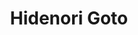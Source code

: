 ---
title: "Hidenori Goto"
draft: false

# Job rank 職階
rank: "Assoc. Professor" # 教授 | 准教授 | 助教 | ...

# Laboratory group
la_group: "Interfacial Chemistry" # 分子化学 | 物質化学 | 反応化学

# Laboratory
laboratory:
  id: interface
  name: Interfacial Chemistry Laboratory


# page title background image
bg_image: "images/banner/bg1.jpg"

# meta description ~100 letters in Japanese
description : "Study on electronic properties of atomic layered materials such as graphene"

# teacher portrait
image: "images/faculty/goto.jpg"

# interest
interest: ["Elecronic property", "Low temperature", "Mesoscopic system"]

# achievements
achievements:
- icon: ti-id-badge
  link: https://researcherid.com/rid/C-2102-2015
  name: ResearcherID C-2102-2015
- icon: ti-id-badge
  link: https://orcid.org/0000-0003-1696-7630
  name: ORCID 0000-0003-1696-7630


# contact info
contact:
- icon: ti-email
  link: mailto:hgoto@okayama-u.ac.jp
  name: hgoto@okayama-u.ac.jp
- icon: ti-mobile
  link: tel:086-251-7797
  name: 086-251-7797


- name : "Interfacial Chemistry Laboratory"
  icon : "ti-world" # icon pack : https://themify.me/themify-icons
  link : "http://interfa.rlss.okayama-u.ac.jp/homejpn.html"

- name : "3-1-1 Tsushima-Naka, Kita Ward, Okayama City, Okayama 700-8530"
  icon : "ti-location-pin" # icon pack : https://themify.me/themify-icons
  link : "#"

# type
type: "faculty"
---